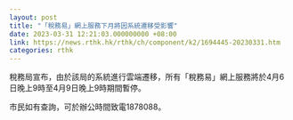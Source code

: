 ```yaml
---
layout: post
title: "「稅務易」網上服務下月將因系統遷移受影響"
date: 2023-03-31 12:21:03.000000000 +08:00
link: https://news.rthk.hk/rthk/ch/component/k2/1694445-20230331.htm
categories: rthk
---
```


稅務局宣布，由於該局的系統進行雲端遷移，所有「稅務易」網上服務將於4月6日晚上9時至4月9日晚上9時期間暫停。

市民如有查詢，可於辦公時間致電1878088。
